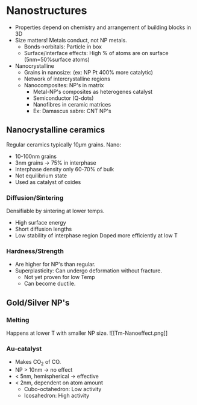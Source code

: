 # Nanostructures
- Properties depend on chemistry and arrangement of building blocks in 3D
- Size matters! Metals conduct, not NP metals.
	- Bonds->orbitals: Particle in box
	- Surface/interface effects: High % of atoms are on surface (5nm=50%surface atoms)
- Nanocrystalline
	- Grains in nanosize: (ex: NP Pt 400% more catalytic)
	- Network of intercrystalline regions
	- Nanocomposites: NP's in matrix
		- Metal-NP's composites as heterogenes catalyst
		- Semiconductor (Q-dots)
		- Nanofibres in ceramic matrices
		- Ex: Damascus sabre: CNT NP's

## Nanocrystalline ceramics
Regular ceramics typically 10$\mu$m grains.
Nano:
- 10-100nm grains
- 3nm grains -> 75% in interphase
- Interphase density only 60-70% of bulk
- Not equilibrium state
- Used as catalyst of oxides

### Diffusion/Sintering
Densifiable by sintering at lower temps.
- High surface energy
- Short diffusion lengths
- Low stability of interphase region
Doped more efficiently at low T

### Hardness/Strength
- Are higher for NP's than regular.
- Superplasticity: Can undergo deformation without fracture. 
	- Not yet proven for low Temp
	- Can become ductile.

## Gold/Silver NP's
### Melting
Happens at lower T with smaller NP size.
![[Tm-Nanoeffect.png]]

### Au-catalyst
- Makes CO$_2$ of CO. 
- NP \> 10nm -> no effect
- \< 5nm, hemispherical -> effective
- \< 2nm, dependent on atom amount
	- Cubo-octahedron: Low activity
	- Icosahedron: High activity
